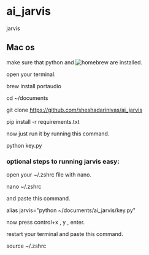 # ai_jarvis
jarvis

## Mac os

make sure that python and ![homebrew](https://brew.sh) are installed.

open your terminal.

brew install portaudio

cd ~/documents

git clone https://github.com/sheshadarinivas/ai_jarvis

pip install -r requirements.txt

now just run it by running this command.

python key.py

### optional steps to running jarvis easy:

open your ~/.zshrc file with nano.

nano ~/.zshrc

and paste this command.

alias jarvis="python ~/documents/ai_jarvis/key.py"

now press control+x , y , enter.

restart your terminal and paste this command.

source ~/.zshrc
